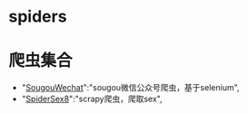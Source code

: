 # spiders
# 爬虫集合<br>
- "[SougouWechat](https://github.com/leizhu900516/spiders/tree/master/SougouWechat)":"sougou微信公众号爬虫，基于selenium",</br>
- "[SpiderSex8](https://github.com/leizhu900516/spiders/tree/master/SpiderSex8)":"scrapy爬虫，爬取sex",</br>
